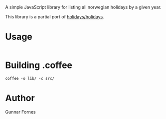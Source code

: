 A simple JavaScript library for listing all norwegian holidays by a given year.  

This library is a partial port of [holidays/holidays](https://github.com/holidays/holidays/blob/master/lib/holidays.rb).

<!-- # Installation

`npm install holidays-norway` -->

# Usage

```javascript

```

# Building .coffee

`coffee -o lib/ -c src/`

# Author

Gunnar Fornes

